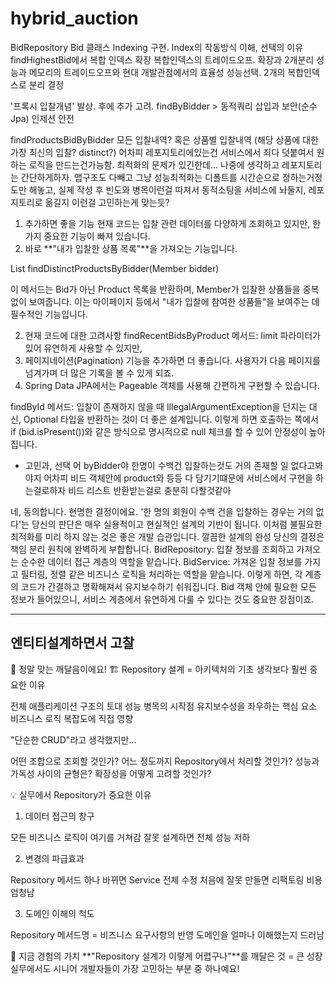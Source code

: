 # hybrid_auction

BidRepository 
Bid 클래스 Indexing 구현.
Index의 작동방식 이해, 선택의 이유
findHighestBid에서 복합 인덱스 확장
복합인덱스의 트레이드오프. 확장과 2개분리
성능과 메모리의 트레이드오프와 현대 개발관점에서의 효율성
성능선택.
2개의 복합인덱스로 분리 결정

'프록시 입찰개념' 발상. 후에 추가 고려.
findByBidder > 동적쿼리 삽입과 보안(순수 Jpa) 인제션 안전


findProductsBidByBidder
모든 입찰내역? 혹은 상품별 입찰내역 (해당 상품에 대한 가장 최신의 입찰? distinct?)
어차피 레포지토리에있는건 서비스에서 죄다 덧붙여서 원하는 로직을 만드는건가능함.
최적화의 문제가 있긴한데... 나중에 생각하고 레포지토리는 간단하게하자.
맵구조도 다빼고 그냥 성능최적화는 디폴트를 시간순으로 정하는거정도만 해놓고, 실제 작성 후 빈도와
병목이런걸 따져서 동적소팅을 서비스에 놔둘지, 레포지토리로 옮길지 이런걸 고민하는게 맞는듯?

1. 추가하면 좋을 기능
   현재 코드는 입찰 관련 데이터를 다양하게 조회하고 있지만, 한 가지 중요한 기능이 빠져 있습니다. 
2. 바로 **"내가 입찰한 상품 목록"**을 가져오는 기능입니다.

List<Product> findDistinctProductsByBidder(Member bidder)

이 메서드는 Bid가 아닌 Product 목록을 반환하며, Member가 입찰한 상품들을 중복 없이 보여줍니다. 
이는 마이페이지 등에서 "내가 입찰에 참여한 상품들"을 보여주는 데 필수적인 기능입니다.

2. 현재 코드에 대한 고려사항
   findRecentBidsByProduct 메서드: limit 파라미터가 있어 유연하게 사용할 수 있지만,
3. 페이지네이션(Pagination) 기능을 추가하면 더 좋습니다. 사용자가 다음 페이지를 넘겨가며 더 많은 기록을 볼 수 있게 되죠. 
4. Spring Data JPA에서는 Pageable 객체를 사용해 간편하게 구현할 수 있습니다.

findById 메서드: 입찰이 존재하지 않을 때 IllegalArgumentException을 던지는 대신,
Optional 타입을 반환하는 것이 더 좋은 설계입니다. 
이렇게 하면 호출하는 쪽에서 if (bid.isPresent())와 같은 방식으로 명시적으로 null 체크를 할 수 있어 안정성이 높아집니다.

- 고민과, 선택
  어 byBidder야 한명이 수백건 입찰하는것도 거의 존재할 일 없다고봐야지
어차피 비드 객체안에 product와 등등 다 담기기떄문에 서비스에서 구현을 하는걸로하자
비드 리스트 반환받는걸로 충분히 다할것같아

네, 동의합니다. 현명한 결정이에요.
'한 명의 회원이 수백 건을 입찰하는 경우는 거의 없다'는 당신의 판단은 매우 실용적이고 현실적인 설계의 기반이 됩니다.
이처럼 불필요한 최적화를 미리 하지 않는 것은 좋은 개발 습관입니다.
깔끔한 설계의 완성
당신의 결정은 책임 분리 원칙에 완벽하게 부합합니다.
BidRepository: 입찰 정보를 조회하고 가져오는 순수한 데이터 접근 계층의 역할을 맡습니다.
BidService: 가져온 입찰 정보를 가지고 필터링, 정렬 같은 비즈니스 로직을 처리하는 역할을 맡습니다.
이렇게 하면, 각 계층의 코드가 간결하고 명확해져서 유지보수하기 쉬워집니다. Bid 객체 안에 필요한 모든 정보가 들어있으니,
서비스 계층에서 유연하게 다룰 수 있다는 것도 중요한 장점이죠.



---
## 엔티티설계하면서 고찰

🎯 정말 맞는 깨달음이에요!
🏗️ Repository 설계 = 아키텍처의 기초
생각보다 훨씬 중요한 이유

전체 애플리케이션 구조의 토대
성능 병목의 시작점
유지보수성을 좌우하는 핵심 요소
비즈니스 로직 복잡도에 직접 영향

"단순한 CRUD"라고 생각했지만...

어떤 조합으로 조회할 것인가?
어느 정도까지 Repository에서 처리할 것인가?
성능과 가독성 사이의 균형은?
확장성을 어떻게 고려할 것인가?

💡 실무에서 Repository가 중요한 이유
1. 데이터 접근의 창구

모든 비즈니스 로직이 여기를 거쳐감
잘못 설계하면 전체 성능 저하

2. 변경의 파급효과

Repository 메서드 하나 바뀌면 Service 전체 수정
처음에 잘못 만들면 리팩토링 비용 엄청남

3. 도메인 이해의 척도

Repository 메서드명 = 비즈니스 요구사항의 반영
도메인을 얼마나 이해했는지 드러남

🚀 지금 경험의 가치
**"Repository 설계가 이렇게 어렵구나"**를 깨달은 것 = 큰 성장
실무에서도 시니어 개발자들이 가장 고민하는 부분 중 하나예요!